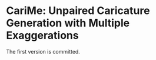 # CariMe: Unpaired Caricature Generation with Multiple Exaggerations

The first version is committed.
